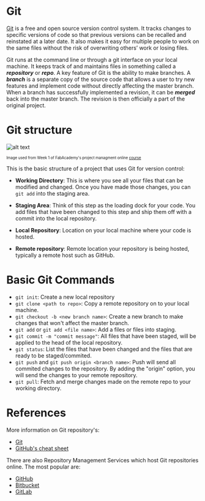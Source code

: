 # Git

[Git](https://git-scm.com/) is a free and open source version control system. It tracks changes to specific versions of code so that previous versions can be recalled and reinstated at a later date. It also makes it easy for multiple people to work on the same files without the risk of overwriting others’ work or losing files.

Git runs at the command line or through a git interface on your local machine. It keeps track of and maintains files in something called a ***repository*** or ***repo***. A key feature of Git is the ability to make branches. A ***branch*** is a separate copy of the source code that allows a user to try new features and implement code without directly affecting the master branch. When a branch has successfully implemented a revision, it can be ***merged*** back into the master branch. The revision is then officially a part of the original project.

# Git structure 
![alt text](https://image.slidesharecdn.com/gitbranchstregagycasestudywoogenius-140314152231-phpapp01/95/git-branch-stregagy-case-study-2-638.jpg?cb=1413975847 "Git structure ")

<sub><sup>Image used from Week 1 of FabAcademy's project managment online [course](http://fab.academany.org/2019/labs/barcelona/local/wa/week1/)</sup></sub>

This is the basic structure of a project that uses Git for version control:
* **Working Directory**: This is where you see all your files that can be modified and changed. Once you have made those changes, you can `git add` into the staging area.

* **Staging Area**: Think of this step as the loading dock for your code. You add files that have been changed to this step and ship them off with a commit into the local repository. 

* **Local Repository**: Location on your local machine where your code is hosted.

* **Remote repository**: Remote location your repository is being hosted, typically a remote host such as GitHub.


# Basic Git Commands

* `git init`: Create a new local repository
* `git clone <path to repo>`: Copy a remote repository on to your local machine.
* `git checkout -b <new branch name>`: Create a new branch to make changes that won't affect the master branch.
* `git add` or `git add <file name>`: Add a files or files into staging.
* `git commit -m "commit message"`: All files that have been staged, will be applied to the head of the local repository.
* `git status`: List the files that have been changed and the files that are ready to be staged/commited.
* `git push` and `git push origin <branch name>`: Push will send all commited changes to the repository. By adding the "origin" option, you will send the changes to your remote repository.
* `git pull`: Fetch and merge changes made on the remote repo to your working directory.

# References
More information on Git repository's:
* [Git](https://git-scm.com/docs)
* [GitHub's cheat sheet](https://github.github.com/training-kit/downloads/github-git-cheat-sheet.pdf)

There are also Repository Management Services which host Git repositories online. The most popular are:
* [GitHub](https://github.com/)
* [Bitbucket](https://bitbucket.org/)
* [GitLab](https://about.gitlab.com/)
